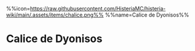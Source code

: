 %%icon=https://raw.githubusercontent.com/HisteriaMC/histeria-wiki/main/.assets/items/chalice.png%%
%%name=Calice de Dyonisos%%

# Calice de Dyonisos
